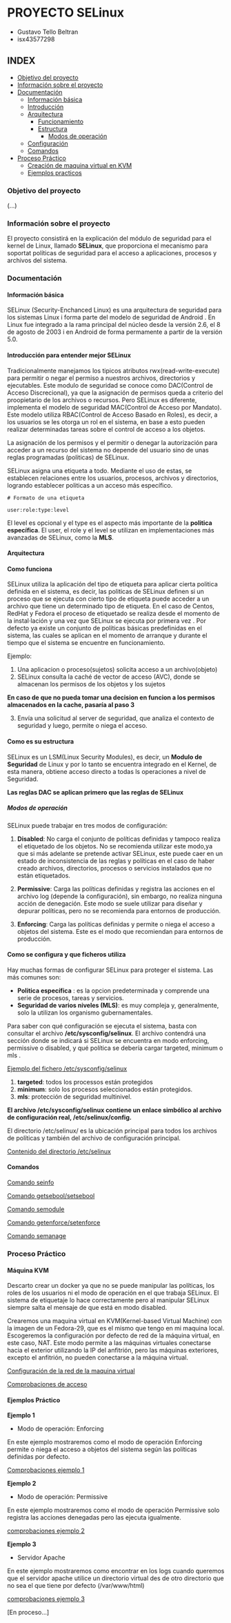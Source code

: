 # PROYECTO SELinux

+ Gustavo Tello Beltran
+ isx43577298

## INDEX

+ [Objetivo del proyecto](#Objetivo-del-proyecto)
+ [Información sobre el proyecto](#Información-sobre-el-proyecto)
+ [Documentación](#Documentación)
  + [Información básica](#Información-básica)
  + [Introducción](#Introducción-para-entender-mejor-SELinux)
  + [Arquitectura](#Arquitectura)
    + [Funcionamiento](#Como-funciona) 
    + [Estructura](#Como-es-su-estructura)
      + [Modos de operación](#Modos-de-operación) 
  + [Configuración](#Como-se-configura-y-que-ficheros-utiliza)
  + [Comandos](#Comandos)
+ [Proceso Práctico](#Proceso-Práctico)
  + [Creación de maquina virtual en KVM](#Maquina-KVM)
  + [Ejemplos practicos](#Ejemplos-rracticos)

### Objetivo del proyecto

(...)

### Información sobre el proyecto

El proyecto consistirá en la explicación del módulo de seguridad para el kernel de Linux, llamado **SELinux**, que proporciona el mecanismo para soportat políticas de seguridad para el acceso a aplicaciones, procesos y archivos del sistema.

### Documentación

#### Información básica

SELinux (Security-Enchanced Linux) es una arquitectura de seguridad para los sistemas Linux i forma parte del modelo de seguridad de Android . En Linux fue integrado a la rama principal del núcleo desde la versión 2.6, el 8 de agosto de 2003 i en Android de forma permamente a partir de la versión 5.0. 


#### Introducción para entender mejor SELinux

Tradicionalmente manejamos los tipicos atributos rwx(read-write-execute) para permitir o negar el permiso a nuestros archivos, directorios y ejecutables. Este modulo de seguridad se conoce como DAC(Control de Acceso Discrecional), ya que la asignación de permisos queda a criterio del proopietario de los archivos o recursos. Pero SELinux es diferente, implementa el modelo de seguridad MAC(Control de Acceso por Mandato). Este modelo utiliza RBAC(Control de Acceso Basado en Roles), es decir, a los usuarios se les otorga un rol en el sistema, en base a esto pueden realizar determinadas tareas sobre el control de acceso a los objetos.

La asignación de los permisos y el permitir o denegar la autorización para acceder a un recurso del sistema no depende del usuario sino de unas reglas programadas (politicas) de SELinux.

SELinux asigna una etiqueta a todo. Mediante el uso de estas, se establecen relaciones entre los usuarios, procesos, archivos y directorios, logrando establecer politicas a un acceso más específico.

```
# Formato de una etiqueta

user:role:type:level
```

El level es opcional y el type es el aspecto más importante de la **politica específica**. El user, el role y el level se utilizan en implementaciones más avanzadas de SELinux, como la **MLS**.


#### Arquitectura

#### Como funciona

SELinux utiliza la aplicación del tipo de etiqueta para aplicar cierta politica definida en el sistema, es decir, las politicas de SELinux definen si un proceso que se ejecuta con cierto tipo de etiqueta puede acceder a un archivo que tiene un determinado tipo de etiqueta.
En el caso de Centos, RedHat y Fedora el proceso de etiquetado se realiza desde el momento de la instal·lación y una vez que SELinux se ejecuta por primera vez . Por defecto ya existe un conjunto de políticas básicas predefinidas en el sistema, las cuales se aplican en el momento de arranque y durante el tiempo que el sistema se encuentre en funcionamiento.

Ejemplo:

1. Una aplicacion o proceso(sujetos) solicita acceso a un archivo(objeto)
2. SELinux consulta la caché de vector de acceso (AVC), donde se almacenan los permisos de los objetos y los sujetos

**En caso de que no pueda tomar una decision en funcion a los permisos almacenados en la cache, pasaría al paso 3**

3. Envía una solicitud al server de seguridad, que analiza el contexto de seguridad y luego, permite o niega el acceso.

#### Como es su estructura

SELinux es un LSM(Linux Security Modules), es decir, un **Modulo de Seguridad** de Linux y por lo tanto se encuentra integrado en el Kernel, de esta manera, obtiene acceso directo a todas ls operaciones a nivel de Seguridad.

**Las reglas DAC se aplican primero que las reglas de SELinux**

##### Modos de operación

SELinux puede trabajar en tres modos de configuración:

1. **Disabled**: No carga el conjunto de políticas definidas y tampoco realiza el etiquetado de los objetos. No se recomienda utilizar este modo,ya que si más adelante se pretende activar SELinux, este puede caer en un estado de inconsistencia de las reglas y políticas en el caso de haber creado archivos, directorios, procesos o servicios instalados que no están etiquetados.

2. **Permissive**: Carga las políticas definidas y registra las acciones en el archivo log (depende la configuración), sin embargo, no realiza ninguna acción de denegación. Este modo se suele utilizar para diseñar y depurar políticas, pero no se recomienda para entornos de producción.

3. **Enforcing**: Carga las políticas definidas y permite o niega el acceso a objetos del sistema. Este es el modo que recomiendan para entornos de producción.



#### Como se configura y que ficheros utiliza

Hay muchas formas de configurar SELinux para proteger el sistema. Las más comunes son:

- **Politica específica** : es la opcion predeterminada y comprende una serie de procesos, tareas y servicios.
- **Seguridad de varios niveles (MLS)**: es muy compleja y, generalmente, solo la utilizan los organismo gubernamentales.

Para saber con qué configuración se ejecuta el sistema, basta con consultar el archivo **/etc/sysconfig/selinux**. El archivo contendrá una sección donde se indicará si SELinux se encuentra en modo enforcing, permissive o disabled, y qué política se debería cargar targeted, minimum o mls .

[Ejemplo del fichero /etc/sysconfig/selinux](./img/etc_sysconfig_selinuxx.png)

1. **targeted**: todos los processos están protegidos
2. **minimum**: solo los procesos seleccionados están protegidos. 
3. **mls**: protección de seguridad multinivel.

**El archivo /etc/sysconfig/selinux contiene un enlace simbólico al archivo de configuración real, /etc/selinux/config.**

El directorio /etc/selinux/ es la ubicación principal para todos los archivos de políticas y también del archivo de configuración principal.

[Contenido del directorio /etc/selinux](./img/etc_selinux.png)


#### Comandos

[Comando seinfo](./aux/seinfo.md)

[Comando getsebool/setsebool](./aux/getsebool.md)

[Comando semodule](./aux/semodule.md)

[Comando getenforce/setenforce](./aux/getenforce.md)

[Comando semanage](./aux/semanage.md)

### Proceso Práctico

#### Máquina KVM

Descarto crear un docker ya que no se puede manipular las políticas, los roles de los usuarios ni el modo de operación en el que trabaja SELinux.
El sistema de etiquetaje lo hace correctamente pero al manipular SELinux siempre salta el mensaje de que está en modo disabled.

Crearemos una maquina virtual en KVM(Kernel-based Virtual Machine) con la imagen de un Fedora-29, que es el mismo que tengo en mi maquina local. Escogeremos la configuración por defecto de red de la máquina virtual, en este caso, NAT. Este modo permite a las máquinas virtuales conectarse hacia el exterior utilizando la IP del anfitrión, pero las máquinas exteriores, excepto el anfitrión, no pueden conectarse a la máquina virtual.

[Configuración de la red de la maquina virtual](./img/configuracion_red_mv.png)

[Comprobaciones de acceso](./aux/test.md)

#### Ejemplos Práctico

**Ejemplo 1**

- Modo de operación: Enforcing

En este ejemplo mostraremos como el modo de operación Enforcing permite o niega el acceso a objetos del sistema según las políticas definidas por defecto. 

[Comprobaciones ejemplo 1](./aux/1-ejemplo.md)


**Ejemplo 2**

- Modo de operación: Permissive

En este ejemplo mostraremos como el modo de operación Permissive solo registra las acciones denegadas pero las ejecuta igualmente.

[comprobaciones ejemplo 2](./aux/2-ejemplo.md)

**Ejemplo 3**

- Servidor Apache 

En este ejemplo mostraremos como encontrar en los logs cuando queremos que el servidor apache utilice un directorio virtual des de otro directorio que no sea el que tiene por defecto (/var/www/html)

[comprobaciones ejemplo 3](./aux/3-ejemplo.md)

[En proceso...]






